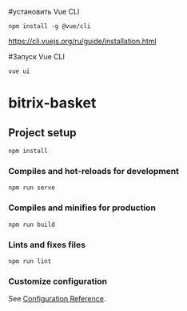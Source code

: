 #установить Vue CLI
```
npm install -g @vue/cli
```
https://cli.vuejs.org/ru/guide/installation.html

#Запуск Vue CLI

```
vue ui
```

# bitrix-basket

## Project setup
```
npm install
```

### Compiles and hot-reloads for development
```
npm run serve
```

### Compiles and minifies for production
```
npm run build
```

### Lints and fixes files
```
npm run lint
```

### Customize configuration
See [Configuration Reference](https://cli.vuejs.org/config/).
